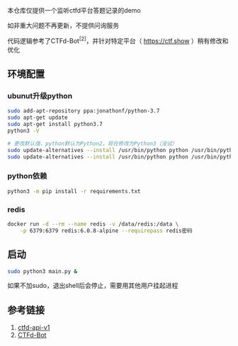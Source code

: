 本仓库仅提供一个监听ctfd平台答题记录的demo

如非重大问题不再更新，不提供问询服务

代码逻辑参考了CTFd-Bot<sup>[2]</sup>，并针对特定平台（ https://ctf.show ）稍有修改和优化

## 环境配置

### ubunut升级python

```bash
sudo add-apt-repository ppa:jonathonf/python-3.7
sudo apt-get update
sudo apt-get install python3.7
python3 -V

# 更改默认值，python默认为Python2，现在修改为Python3（没试）
sudo update-alternatives --install /usr/bin/python python /usr/bin/python2 100
sudo update-alternatives --install /usr/bin/python python /usr/bin/python3 150
```

### python依赖

```bash
python3 -m pip install -r requirements.txt
```

### redis

```bash
docker run -d --rm --name redis -v /data/redis:/data \
    -p 6379:6379 redis:6.0.8-alpine --requirepass redis密码
```

## 启动

```bash
sudo python3 main.py &
```

如果不加sudo，退出shell后会停止，需要用其他用户挂起进程

## 参考链接

1. [ctfd-api-v1](https://github.com/CTFd/CTFd/blob/master/CTFd/api/__init__.py)
2. [CTFd-Bot](https://github.com/forever404/CTFd-Bot/blob/master/bot.py)
